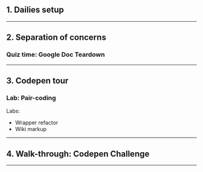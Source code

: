 ## 1. Dailies setup

---

## 2. Separation of concerns
### Quiz time: Google Doc Teardown

---

## 3. Codepen tour
### Lab: Pair-coding
Labs: 
- Wrapper refactor
- Wiki markup 

---

## 4. Walk-through: Codepen Challenge

---